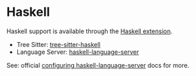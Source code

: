 # Haskell

Haskell support is available through the [Haskell extension](https://github.com/zed-industries/zed/tree/main/extensions/haskell).

- Tree Sitter: [tree-sitter-haskell](https://github.com/tree-sitter/tree-sitter-haskell)
- Language Server: [haskell-language-server](https://github.com/haskell/haskell-language-server)

See: official [configuring haskell-language-server](https://haskell-language-server.readthedocs.io/en/latest/configuration.html) docs for more.

<!--
TBD: Add Haskell Docs
TBD: Haskell formatting docs: haskell.formattingProvider (floskell, ormolu, fourmolu, stylish-haskell)
-->

